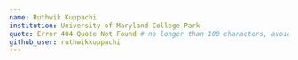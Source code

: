 ```yaml
---
name: Ruthwik Kuppachi
institution: University of Maryland College Park
quote: Error 404 Quote Not Found # no longer than 100 characters, avoid using quotes(") to guarantee the format remains the same.
github_user: ruthwikkuppachi
---
```

